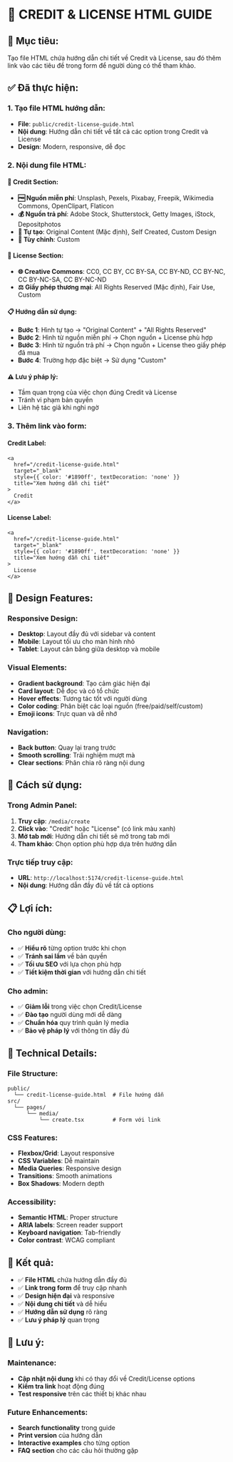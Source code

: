 # 📄 **CREDIT & LICENSE HTML GUIDE**

## **🎯 Mục tiêu:**
Tạo file HTML chứa hướng dẫn chi tiết về Credit và License, sau đó thêm link vào các tiêu đề trong form để người dùng có thể tham khảo.

## **✅ Đã thực hiện:**

### **1. Tạo file HTML hướng dẫn:**
- **File**: `public/credit-license-guide.html`
- **Nội dung**: Hướng dẫn chi tiết về tất cả các option trong Credit và License
- **Design**: Modern, responsive, dễ đọc

### **2. Nội dung file HTML:**

#### **👤 Credit Section:**
- **🆓 Nguồn miễn phí**: Unsplash, Pexels, Pixabay, Freepik, Wikimedia Commons, OpenClipart, Flaticon
- **💰 Nguồn trả phí**: Adobe Stock, Shutterstock, Getty Images, iStock, Depositphotos
- **🎨 Tự tạo**: Original Content (Mặc định), Self Created, Custom Design
- **📝 Tùy chỉnh**: Custom

#### **📜 License Section:**
- **🌐 Creative Commons**: CC0, CC BY, CC BY-SA, CC BY-ND, CC BY-NC, CC BY-NC-SA, CC BY-NC-ND
- **⚖️ Giấy phép thương mại**: All Rights Reserved (Mặc định), Fair Use, Custom

#### **📋 Hướng dẫn sử dụng:**
- **Bước 1**: Hình tự tạo → "Original Content" + "All Rights Reserved"
- **Bước 2**: Hình từ nguồn miễn phí → Chọn nguồn + License phù hợp
- **Bước 3**: Hình từ nguồn trả phí → Chọn nguồn + License theo giấy phép đã mua
- **Bước 4**: Trường hợp đặc biệt → Sử dụng "Custom"

#### **⚠️ Lưu ý pháp lý:**
- Tầm quan trọng của việc chọn đúng Credit và License
- Tránh vi phạm bản quyền
- Liên hệ tác giả khi nghi ngờ

### **3. Thêm link vào form:**

#### **Credit Label:**
```tsx
<a 
  href="/credit-license-guide.html" 
  target="_blank" 
  style={{ color: '#1890ff', textDecoration: 'none' }}
  title="Xem hướng dẫn chi tiết"
>
  Credit
</a>
```

#### **License Label:**
```tsx
<a 
  href="/credit-license-guide.html" 
  target="_blank" 
  style={{ color: '#1890ff', textDecoration: 'none' }}
  title="Xem hướng dẫn chi tiết"
>
  License
</a>
```

## **🎨 Design Features:**

### **Responsive Design:**
- **Desktop**: Layout đầy đủ với sidebar và content
- **Mobile**: Layout tối ưu cho màn hình nhỏ
- **Tablet**: Layout cân bằng giữa desktop và mobile

### **Visual Elements:**
- **Gradient background**: Tạo cảm giác hiện đại
- **Card layout**: Dễ đọc và có tổ chức
- **Hover effects**: Tương tác tốt với người dùng
- **Color coding**: Phân biệt các loại nguồn (free/paid/self/custom)
- **Emoji icons**: Trực quan và dễ nhớ

### **Navigation:**
- **Back button**: Quay lại trang trước
- **Smooth scrolling**: Trải nghiệm mượt mà
- **Clear sections**: Phân chia rõ ràng nội dung

## **🚀 Cách sử dụng:**

### **Trong Admin Panel:**
1. **Truy cập**: `/media/create`
2. **Click vào**: "Credit" hoặc "License" (có link màu xanh)
3. **Mở tab mới**: Hướng dẫn chi tiết sẽ mở trong tab mới
4. **Tham khảo**: Chọn option phù hợp dựa trên hướng dẫn

### **Trực tiếp truy cập:**
- **URL**: `http://localhost:5174/credit-license-guide.html`
- **Nội dung**: Hướng dẫn đầy đủ về tất cả options

## **📋 Lợi ích:**

### **Cho người dùng:**
- ✅ **Hiểu rõ** từng option trước khi chọn
- ✅ **Tránh sai lầm** về bản quyền
- ✅ **Tối ưu SEO** với lựa chọn phù hợp
- ✅ **Tiết kiệm thời gian** với hướng dẫn chi tiết

### **Cho admin:**
- ✅ **Giảm lỗi** trong việc chọn Credit/License
- ✅ **Đào tạo** người dùng mới dễ dàng
- ✅ **Chuẩn hóa** quy trình quản lý media
- ✅ **Bảo vệ pháp lý** với thông tin đầy đủ

## **🔧 Technical Details:**

### **File Structure:**
```
public/
  └── credit-license-guide.html  # File hướng dẫn
src/
  └── pages/
      └── media/
          └── create.tsx         # Form với link
```

### **CSS Features:**
- **Flexbox/Grid**: Layout responsive
- **CSS Variables**: Dễ maintain
- **Media Queries**: Responsive design
- **Transitions**: Smooth animations
- **Box Shadows**: Modern depth

### **Accessibility:**
- **Semantic HTML**: Proper structure
- **ARIA labels**: Screen reader support
- **Keyboard navigation**: Tab-friendly
- **Color contrast**: WCAG compliant

## **🎯 Kết quả:**

- ✅ **File HTML** chứa hướng dẫn đầy đủ
- ✅ **Link trong form** để truy cập nhanh
- ✅ **Design hiện đại** và responsive
- ✅ **Nội dung chi tiết** và dễ hiểu
- ✅ **Hướng dẫn sử dụng** rõ ràng
- ✅ **Lưu ý pháp lý** quan trọng

## **📝 Lưu ý:**

### **Maintenance:**
- **Cập nhật nội dung** khi có thay đổi về Credit/License options
- **Kiểm tra link** hoạt động đúng
- **Test responsive** trên các thiết bị khác nhau

### **Future Enhancements:**
- **Search functionality** trong guide
- **Print version** của hướng dẫn
- **Interactive examples** cho từng option
- **FAQ section** cho các câu hỏi thường gặp
